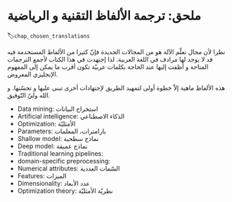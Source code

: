# ملحق: ترجمة الألفاظ التقنية و الرياضية
:label:`chap_chosen_translations`

نظرا لأن مجال تعلّم الآلة هو من المجالات الجديدة فإنّ كثيرا من الألفاظ المستخدمة فيه قد لا يوجد لها مرادف في اللغة العربية. لذا إجتهدت في هذا الكتاب لأجمع الترجمات المتاحة و أظفت إليها عند الحاجة بكلمات عربيّة تكون أقرب ما يمكن إلى المفهوم الإنجليزي المعروض.

هذه الألفاظ ماهية إلاّ خطوة أولى لتمهيد الطريق لإجتهادات أخرى تبنى عليها و تحسّنها. و الله وليّ التّوفيق.

* Data mining: استخراج البيانات
* Artificial intelligence: الذكاء الاصطناعي
* Optimization: الأمثليّة
* Parameters: بارامترات، المعلمات
* Shallow model: نماذج سطحية
* Deep model: نماذج عميقة
* Traditional learning pipelines:
* domain-specific preprocessing:
* Numerical attributes: السّمات العددية
* Features: الميزات
* Dimensionality: عدد الأبعاد
* Optimization theory: نظريّة الأمثليّة
